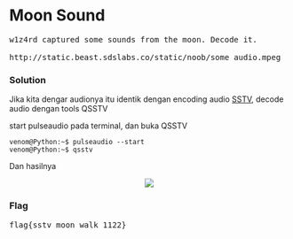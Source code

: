 <b><h1>Moon Sound</h1></b>
<pre>
w1z4rd captured some sounds from the moon. Decode it.

http://static.beast.sdslabs.co/static/noob/some_audio.mpeg
</pre>
<h3><b>Solution</b></h3>
<p>Jika kita dengar audionya itu identik dengan encoding audio <a href="https://en.m.wikipedia.org/wiki/Slow-scan_television">SSTV</a>, decode audio dengan tools QSSTV</p>
<p>start pulseaudio pada terminal, dan buka QSSTV</p>

```console
venom@Python:~$ pulseaudio --start
venom@Python:~$ qsstv
```
<p>Dan hasilnya
<p align='center'>
  <img src="https://github.com/enomarozi/BackdoorCTF_Writeup/blob/master/Images/Moon%20Sound_solve.png">
</p>

<h3><b>Flag</b></h3>
<pre>
flag{sstv_moon_walk_1122}
</pre>
